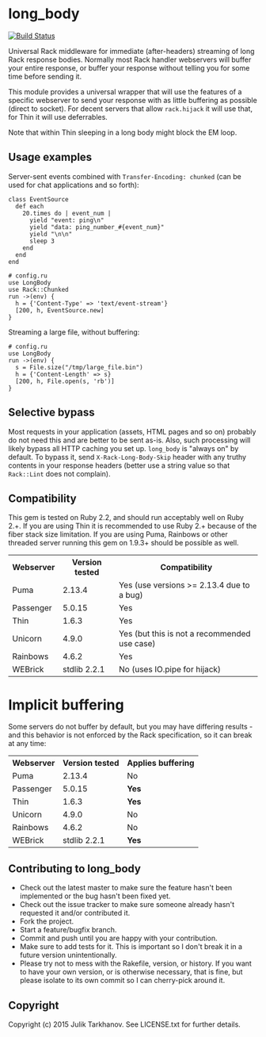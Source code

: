 # long_body

[![Build Status](https://travis-ci.org/julik/long_body.svg?branch=master)](https://travis-ci.org/julik/long_body)

Universal Rack middleware for immediate (after-headers) streaming of long Rack response bodies.
Normally most Rack handler webservers will buffer your entire response, or buffer your response
without telling you for some time before sending it.

This module provides a universal wrapper that will use the features of a specific webserver
to send your response with as little buffering as possible (direct to socket). For decent
servers that allow `rack.hijack` it will use that, for Thin it will use deferrables.

Note that within Thin sleeping in a long body might block the EM loop.

## Usage examples

Server-sent events combined with `Transfer-Encoding: chunked` (can be used for chat applications and so forth):

    class EventSource
      def each
        20.times do | event_num |
          yield "event: ping\n"
          yield "data: ping_number_#{event_num}"
          yield "\n\n"
          sleep 3
        end
      end
    end
    
    # config.ru
    use LongBody
    use Rack::Chunked
    run ->(env) {
      h = {'Content-Type' => 'text/event-stream'}
      [200, h, EventSource.new]
    }

Streaming a large file, without buffering:

    # config.ru
    use LongBody
    run ->(env) {
      s = File.size("/tmp/large_file.bin")
      h = {'Content-Length' => s}
      [200, h, File.open(s, 'rb')]
    }

## Selective bypass

Most requests in your application (assets, HTML pages and so on) probably do not need this and are better to be sent as-is.
Also, such processing will likely bypass all HTTP caching you set up. `long_body` is "always on" by default. To bypass it,
send `X-Rack-Long-Body-Skip` header with any truthy contents in your response headers (better use a string value so that
`Rack::Lint` does not complain).

## Compatibility

This gem is tested on Ruby 2.2, and should run acceptably well on Ruby 2.+. If you are using Thin it is recommended to
use Ruby 2.+ because of the fiber stack size limitation. If you are using Puma, Rainbows or other threaded
server running this gem on 1.9.3+ should be possible as well.

<table>
  <tr><th>Webserver</th><th>Version tested</th><th>Compatibility</th></tr>
  <tr><td>Puma</td><td>2.13.4</td><td>Yes (use versions >= 2.13.4 due to a bug)</td></tr>
  <tr><td>Passenger</td><td>5.0.15</td><td>Yes</td></tr>
  <tr><td>Thin</td><td>1.6.3</td><td>Yes</td></tr>
  <tr><td>Unicorn</td><td>4.9.0</td><td>Yes (but this is not a recommended use case)</td></tr>
  <tr><td>Rainbows</td><td>4.6.2</td><td>Yes</td></tr>
  <tr><td>WEBrick</td><td>stdlib 2.2.1</td><td>No (uses IO.pipe for hijack)</td></tr>
</table>

# Implicit buffering

Some servers do not buffer by default, but you may have differing results - and this behavior is not enforced by the
Rack specification, so it can break at any time:

<table>
  <tr><th>Webserver</th><th>Version tested</th><th>Applies buffering</th></tr>
  <tr><td>Puma</td><td>2.13.4</td><td>No</td></tr>
  <tr><td>Passenger</td><td>5.0.15</td><td><b>Yes</b></td></tr>
  <tr><td>Thin</td><td>1.6.3</td><td><b>Yes</b></td></tr>
  <tr><td>Unicorn</td><td>4.9.0</td><td>No</td></tr>
  <tr><td>Rainbows</td><td>4.6.2</td><td>No</td></tr>
  <tr><td>WEBrick</td><td>stdlib 2.2.1</td><td><b>Yes</b></td></tr>
</table>

## Contributing to long_body
 
* Check out the latest master to make sure the feature hasn't been implemented or the bug hasn't been fixed yet.
* Check out the issue tracker to make sure someone already hasn't requested it and/or contributed it.
* Fork the project.
* Start a feature/bugfix branch.
* Commit and push until you are happy with your contribution.
* Make sure to add tests for it. This is important so I don't break it in a future version unintentionally.
* Please try not to mess with the Rakefile, version, or history. If you want to have your own version, or is otherwise necessary, that is fine, but please isolate to its own commit so I can cherry-pick around it.

## Copyright

Copyright (c) 2015 Julik Tarkhanov. See LICENSE.txt for
further details.

